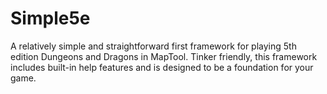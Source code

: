 # Simple5e
A relatively simple and straightforward first framework for playing 5th edition Dungeons and Dragons in MapTool. Tinker friendly, this framework includes built-in help features and is designed to be a foundation for your game.
